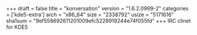 +++
draft = false
title = "konversation"
version = "1.6.2.0999-2"
categories = ['kde5-extra']
arch = "x86_64"
size = "2338792"
usize = "5171616"
sha1sum = "9ef558692611201009efc5228919244e74f055fd"
+++
IRC clinet for KDE5